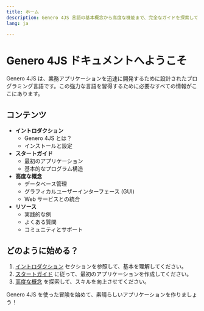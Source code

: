 ```yaml
---
title: ホーム
description: Genero 4JS 言語の基本概念から高度な機能まで、完全なガイドを探索してください。
lang: ja

---
```


# Genero 4JS ドキュメントへようこそ

Genero 4JS は、業務アプリケーションを迅速に開発するために設計されたプログラミング言語です。この強力な言語を習得するために必要なすべての情報がここにあります。

## コンテンツ

- **イントロダクション**
    - Genero 4JS とは？
    - インストールと設定
- **スタートガイド**
    - 最初のアプリケーション
    - 基本的なプログラム構造
- **高度な概念**
    - データベース管理
    - グラフィカルユーザーインターフェース (GUI)
    - Web サービスとの統合
- **リソース**
    - 実践的な例
    - よくある質問
    - コミュニティとサポート

## どのように始める？

1. [イントロダクション](#イントロダクション) セクションを参照して、基本を理解してください。
2. [スタートガイド](#スタートガイド) に従って、最初のアプリケーションを作成してください。
3. [高度な概念](#高度な概念) を探索して、スキルを向上させてください。

Genero 4JS を使った冒険を始めて、素晴らしいアプリケーションを作りましょう！
